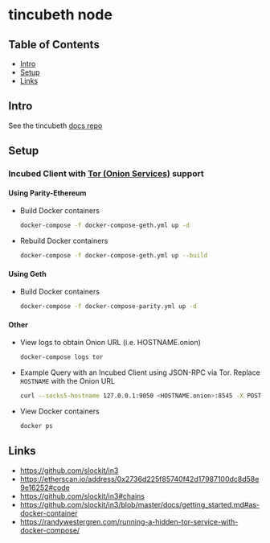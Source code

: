 # tincubeth node

## Table of Contents

* [Intro](#intro)
* [Setup](#setup)
* [Links](#links)

## Intro <a id="intro"></a>

See the tincubeth [docs repo](https://github.com/tincubeth/doc)

## Setup <a id="setup"></a>

### Incubed Client with [Tor (Onion Services)](https://2019.www.torproject.org/docs/onion-services.html.en) support

#### Using Parity-Ethereum

* Build Docker containers
  ```bash
  docker-compose -f docker-compose-geth.yml up -d
  ```

* Rebuild Docker containers
  ```bash
  docker-compose -f docker-compose-geth.yml up --build
  ```

#### Using Geth

* Build Docker containers
  ```bash
  docker-compose -f docker-compose-parity.yml up -d
  ```

#### Other

* View logs to obtain Onion URL (i.e. HOSTNAME.onion)
  ```bash
  docker-compose logs tor
  ```

* Example Query with an Incubed Client using JSON-RPC via Tor. Replace `HOSTNAME` with the Onion URL
  ```bash
  curl --socks5-hostname 127.0.0.1:9050 <HOSTNAME.onion>:8545 -X POST -H "Content-Type: application/json" --data '{"jsonrpc":"2.0","method":"web3_clientVersion","params":[],"id":67}'
  ```

* View Docker containers
  ```bash
  docker ps
  ```

## Links <a id="links"></a>

* https://github.com/slockit/in3
* https://etherscan.io/address/0x2736d225f85740f42d17987100dc8d58e9e16252#code
* https://github.com/slockit/in3#chains
* https://github.com/slockit/in3/blob/master/docs/getting_started.md#as-docker-container
* https://randywestergren.com/running-a-hidden-tor-service-with-docker-compose/